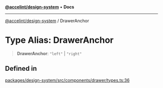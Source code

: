 [**@accelint/design-system**](../README.md) • **Docs**

***

[@accelint/design-system](../README.md) / DrawerAnchor

# Type Alias: DrawerAnchor

> **DrawerAnchor**: `"left"` \| `"right"`

## Defined in

[packages/design-system/src/components/drawer/types.ts:36](https://github.com/gohypergiant/standard-toolkit/blob/258694cea8ed8bbd956b3cf5da47c2c9debcf127/packages/design-system/src/components/drawer/types.ts#L36)
